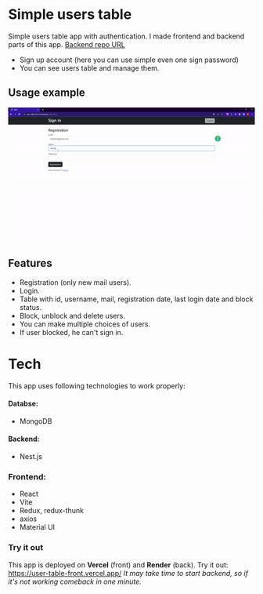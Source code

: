 # Simple users table
Simple users table app with authentication.  I made frontend and backend parts of this app.
[Backend repo URL](https://github.com/sytniyOD/user-table_backend)

- Sign up account (here you can use simple even one sign password)
- You can see users table and manage them.

## Usage example    

![Usage example](/public/usage-gif.gif "Usage example")

## Features

- Registration (only new mail users).
- Login.
- Table with id, username, mail, registration date, last login date and block status.
- Block, unblock and delete users.
- You can make multiple choices of users.
- If user blocked, he can't sign in.

# Tech

This app uses following technologies to work properly:

#### Databse:
- MongoDB

#### Backend:
- Nest.js

### Frontend:
- React
- Vite
- Redux, redux-thunk
- axios
- Material UI

### Try it out 

This app is deployed on **Vercel** (front) and **Render** (back).
Try it out: <https://user-table-front.vercel.app/>
*It may take time to start backend, so if it's not working comeback in one minute.*
